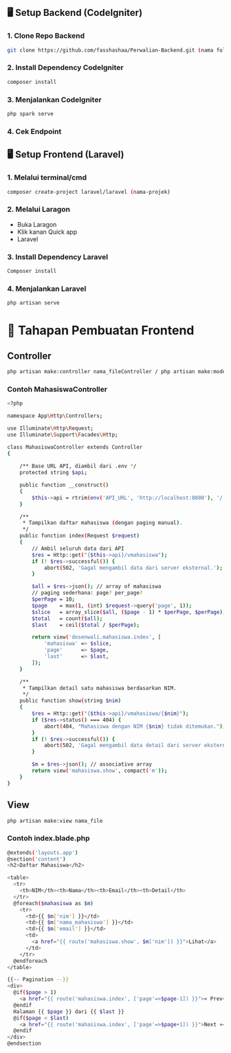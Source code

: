 ## 🖥️ Setup Backend (CodeIgniter)

### 1. Clone Repo Backend
```bash
git clone https://github.com/fasshashaa/Perwalian-Backend.git (nama folder)
```


### 2. Install Dependency CodeIgniter
```bash
composer install
```


### 3. Menjalankan CodeIgniter
```bash
php spark serve
```

### 4. Cek Endpoint


## 🖥️ Setup Frontend (Laravel)

### 1. Melalui terminal/cmd
```bash
composer create-project laravel/laravel (nama-projek)
```


### 2. Melalui Laragon
- Buka Laragon
- Klik kanan Quick app
- Laravel

### 3. Install Dependency Laravel
```bash
Composer install
```


### 4. Menjalankan Laravel
```bash
php artisan serve
```


# 📅 Tahapan Pembuatan Frontend

## Controller
```bash
php artisan make:controller nama_fileController / php artisan make:model nama-file -mcr
```


### Contoh MahasiswaController
```bash
<?php

namespace App\Http\Controllers;

use Illuminate\Http\Request;
use Illuminate\Support\Facades\Http;

class MahasiswaController extends Controller
{
    
    /** Base URL API, diambil dari .env */
    protected string $api;

    public function __construct()
    {
        $this->api = rtrim(env('API_URL', 'http://localhost:8080'), '/');
    }

    /**
     * Tampilkan daftar mahasiswa (dengan paging manual).
     */
    public function index(Request $request)
    {
        // Ambil seluruh data dari API
        $res = Http::get("{$this->api}/vmahasiswa");
        if (! $res->successful()) {
            abort(502, 'Gagal mengambil data dari server eksternal.');
        }

        $all = $res->json(); // array of mahasiswa
        // paging sederhana: page? per_page?
        $perPage = 10;
        $page    = max(1, (int) $request->query('page', 1));
        $slice   = array_slice($all, ($page - 1) * $perPage, $perPage);
        $total   = count($all);
        $last    = ceil($total / $perPage);

        return view('dosenwali.mahasiswa.index', [
            'mahasiswa' => $slice,
            'page'      => $page,
            'last'      => $last,
        ]);
    }

    /**
     * Tampilkan detail satu mahasiswa berdasarkan NIM.
     */
    public function show(string $nim)
    {
        $res = Http::get("{$this->api}/vmahasiswa/{$nim}");
        if ($res->status() === 404) {
            abort(404, "Mahasiswa dengan NIM {$nim} tidak ditemukan.");
        }
        if (! $res->successful()) {
            abort(502, 'Gagal mengambil data detail dari server eksternal.');
        }

        $m = $res->json(); // associative array
        return view('mahasiswa.show', compact('m'));
    }
}
```


## View
```bash
php artisan make:view nama_file
```


### Contoh index.blade.php
```bash
@extends('layouts.app')
@section('content')
<h2>Daftar Mahasiswa</h2>

<table>
  <tr>
    <th>NIM</th><th>Nama</th><th>Email</th><th>Detail</th>
  </tr>
  @foreach($mahasiswa as $m)
    <tr>
      <td>{{ $m['nim'] }}</td>
      <td>{{ $m['nama_mahasiswa'] }}</td>
      <td>{{ $m['email'] }}</td>
      <td>
        <a href="{{ route('mahasiswa.show', $m['nim']) }}">Lihat</a>
      </td>
    </tr>
  @endforeach
</table>

{{-- Pagination --}}
<div>
  @if($page > 1)
    <a href="{{ route('mahasiswa.index', ['page'=>$page-1]) }}">« Prev</a>
  @endif
  Halaman {{ $page }} dari {{ $last }}
  @if($page < $last)
    <a href="{{ route('mahasiswa.index', ['page'=>$page+1]) }}">Next »</a>
  @endif
</div>
@endsection
```
